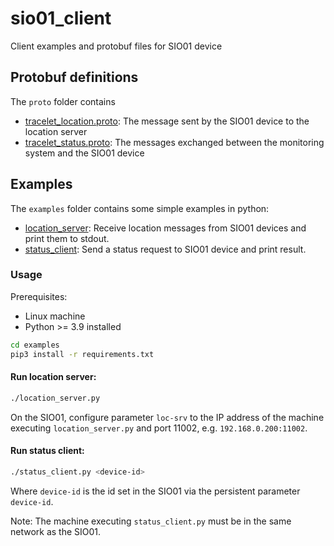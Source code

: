 # sio01_client
Client examples and protobuf files for SIO01 device

## Protobuf definitions
The `proto` folder contains
* [tracelet_location.proto](proto/tracelet_location.proto): The message sent by the SIO01 device to the location server
* [tracelet_status.proto](proto/tracelet_status.proto): The messages exchanged between the monitoring system and the SIO01 device

## Examples

The `examples` folder contains some simple examples in python:
* [location_server](examples/location_server.py): Receive location messages from SIO01 devices and print them to stdout.
* [status_client](examples/status_client.py): Send a status request to SIO01 device and print result.

### Usage

Prerequisites:
* Linux machine
* Python >= 3.9 installed

```bash
cd examples
pip3 install -r requirements.txt
```

#### Run location server:
```bash
./location_server.py
```
On the SIO01, configure parameter `loc-srv` to the IP address of the machine executing `location_server.py` and port 11002, e.g. `192.168.0.200:11002`.

#### Run status client:
```bash
./status_client.py <device-id>
```
Where `device-id` is the id set in the SIO01 via the persistent parameter `device-id`.

Note: The machine executing `status_client.py` must be in the same network as the SIO01.
